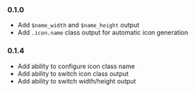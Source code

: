 ### 0.1.0

- Add `$name_width` and `$name_height` output
- Add `.icon.name` class output for automatic icon generation


### 0.1.4

- Add ability to configure icon class name
- Add ability to switch icon class output
- Add ability to switch width/height output